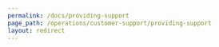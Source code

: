 ```yaml
---
permalink: /docs/providing-support
page_path: /operations/customer-support/providing-support
layout: redirect
---
```


